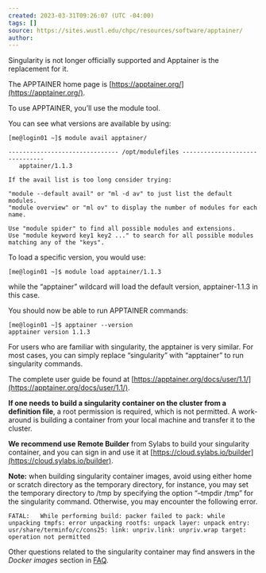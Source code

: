 ```yaml
---
created: 2023-03-31T09:26:07 (UTC -04:00)
tags: []
source: https://sites.wustl.edu/chpc/resources/software/apptainer/
author: 
---
```


Singularity is not longer officially supported and Apptainer is the replacement for it.

The APPTAINER home page is [https://apptainer.org/](https://apptainer.org/).

To use APPTAINER, you’ll use the module tool.

You can see what versions are available by using:

```
[me@login01 ~]$ module avail apptainer/

------------------------------- /opt/modulefiles -------------------------------
   apptainer/1.1.3

If the avail list is too long consider trying:

"module --default avail" or "ml -d av" to just list the default modules.
"module overview" or "ml ov" to display the number of modules for each name.

Use "module spider" to find all possible modules and extensions.
Use "module keyword key1 key2 ..." to search for all possible modules matching any of the "keys".
```

To load a specific version, you would use:

```
[me@login01 ~]$ module load apptainer/1.1.3
```

while the “apptainer” wildcard will load the default version, apptainer-1.1.3 in this case.

You should now be able to run APPTAINER commands:

```
[me@login01 ~]$ apptainer --version
apptainer version 1.1.3
```

For users who are familiar with singularity, the apptainer is very similar. For most cases, you can simply replace “singularity” with “apptainer” to run singularity commands.

The complete user guide be found at [https://apptainer.org/docs/user/1.1/](https://apptainer.org/docs/user/1.1/).

**If one needs to build a singularity container on the cluster from a definition file**, a root permission is required, which is not permitted. A work-around is building a container from your local machine and transfer it to the cluster.

**We recommend use** **Remote Builder** from Sylabs to build your singularity container, and you can sign in and use it at [https://cloud.sylabs.io/builder](https://cloud.sylabs.io/builder).

**Note:** when building singularity container images, avoid using either home or scratch directory as the temporary directory, for instance, you may set the temporary directory to /tmp by specifying the option “–tmpdir /tmp” for the singularity command. Otherwise, you may encounter the following error.

```
FATAL:   While performing build: packer failed to pack: while unpacking tmpfs: error unpacking rootfs: unpack layer: unpack entry: usr/share/terminfo/c/cons25: link: unpriv.link: unpriv.wrap target: operation not permitted
```

Other questions related to the singularity container may find answers in the _Docker images_ section in [FAQ](https://sites.wustl.edu/chpc/for-users/frequently-asked-questions-faq/).
